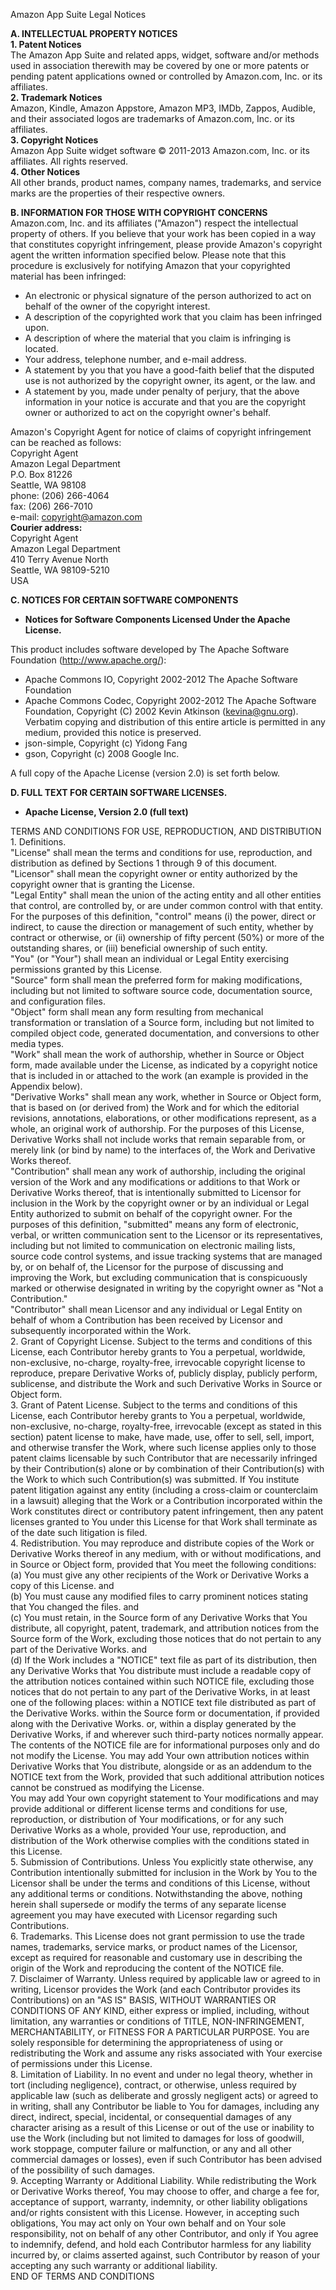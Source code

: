 Amazon App Suite Legal Notices

**A. INTELLECTUAL PROPERTY NOTICES**  
**1\. Patent Notices**  
The Amazon App Suite and related apps, widget, software and/or methods used in association therewith may be covered by one or more patents or pending patent applications owned or controlled by Amazon.com, Inc. or its affiliates.  
**2\. Trademark Notices**  
Amazon, Kindle, Amazon Appstore, Amazon MP3, IMDb, Zappos, Audible, and their associated logos are trademarks of Amazon.com, Inc. or its affiliates.  
**3\. Copyright Notices**  
Amazon App Suite widget software © 2011-2013 Amazon.com, Inc. or its affiliates. All rights reserved.  
**4\. Other Notices**  
All other brands, product names, company names, trademarks, and service marks are the properties of their respective owners.

**B. INFORMATION FOR THOSE WITH COPYRIGHT CONCERNS**  
Amazon.com, Inc. and its affiliates ("Amazon") respect the intellectual property of others. If you believe that your work has been copied in a way that constitutes copyright infringement, please provide Amazon's copyright agent the written information specified below. Please note that this procedure is exclusively for notifying Amazon that your copyrighted material has been infringed:

*   An electronic or physical signature of the person authorized to act on behalf of the owner of the copyright interest.
*   A description of the copyrighted work that you claim has been infringed upon.
*   A description of where the material that you claim is infringing is located.
*   Your address, telephone number, and e-mail address.
*   A statement by you that you have a good-faith belief that the disputed use is not authorized by the copyright owner, its agent, or the law. and
*   A statement by you, made under penalty of perjury, that the above information in your notice is accurate and that you are the copyright owner or authorized to act on the copyright owner's behalf.

Amazon's Copyright Agent for notice of claims of copyright infringement can be reached as follows:  
Copyright Agent  
Amazon Legal Department  
P.O. Box 81226  
Seattle, WA 98108  
phone: (206) 266-4064  
fax: (206) 266-7010  
e-mail: copyright@amazon.com  
**Courier address:**  
Copyright Agent  
Amazon Legal Department  
410 Terry Avenue North  
Seattle, WA 98109-5210  
USA

**C. NOTICES FOR CERTAIN SOFTWARE COMPONENTS**

*   **Notices for Software Components Licensed Under the Apache License.**

This product includes software developed by The Apache Software Foundation (http://www.apache.org/):

*   Apache Commons IO, Copyright 2002-2012 The Apache Software Foundation
*   Apache Commons Codec, Copyright 2002-2012 The Apache Software Foundation, Copyright (C) 2002 Kevin Atkinson (kevina@gnu.org). Verbatim copying and distribution of this entire article is permitted in any medium, provided this notice is preserved.
*   json-simple, Copyright (c) Yidong Fang
*   gson, Copyright (c) 2008 Google Inc.

A full copy of the Apache License (version 2.0) is set forth below.

**D. FULL TEXT FOR CERTAIN SOFTWARE LICENSES.**

*   **Apache License, Version 2.0 (full text)**

TERMS AND CONDITIONS FOR USE, REPRODUCTION, AND DISTRIBUTION  
1\. Definitions.  
"License" shall mean the terms and conditions for use, reproduction, and distribution as defined by Sections 1 through 9 of this document.  
"Licensor" shall mean the copyright owner or entity authorized by the copyright owner that is granting the License.  
"Legal Entity" shall mean the union of the acting entity and all other entities that control, are controlled by, or are under common control with that entity. For the purposes of this definition, "control" means (i) the power, direct or indirect, to cause the direction or management of such entity, whether by contract or otherwise, or (ii) ownership of fifty percent (50%) or more of the outstanding shares, or (iii) beneficial ownership of such entity.  
"You" (or "Your") shall mean an individual or Legal Entity exercising permissions granted by this License.  
"Source" form shall mean the preferred form for making modifications, including but not limited to software source code, documentation source, and configuration files.  
"Object" form shall mean any form resulting from mechanical transformation or translation of a Source form, including but not limited to compiled object code, generated documentation, and conversions to other media types.  
"Work" shall mean the work of authorship, whether in Source or Object form, made available under the License, as indicated by a copyright notice that is included in or attached to the work (an example is provided in the Appendix below).  
"Derivative Works" shall mean any work, whether in Source or Object form, that is based on (or derived from) the Work and for which the editorial revisions, annotations, elaborations, or other modifications represent, as a whole, an original work of authorship. For the purposes of this License, Derivative Works shall not include works that remain separable from, or merely link (or bind by name) to the interfaces of, the Work and Derivative Works thereof.  
"Contribution" shall mean any work of authorship, including the original version of the Work and any modifications or additions to that Work or Derivative Works thereof, that is intentionally submitted to Licensor for inclusion in the Work by the copyright owner or by an individual or Legal Entity authorized to submit on behalf of the copyright owner. For the purposes of this definition, "submitted" means any form of electronic, verbal, or written communication sent to the Licensor or its representatives, including but not limited to communication on electronic mailing lists, source code control systems, and issue tracking systems that are managed by, or on behalf of, the Licensor for the purpose of discussing and improving the Work, but excluding communication that is conspicuously marked or otherwise designated in writing by the copyright owner as "Not a Contribution."  
"Contributor" shall mean Licensor and any individual or Legal Entity on behalf of whom a Contribution has been received by Licensor and subsequently incorporated within the Work.  
2\. Grant of Copyright License. Subject to the terms and conditions of this License, each Contributor hereby grants to You a perpetual, worldwide, non-exclusive, no-charge, royalty-free, irrevocable copyright license to reproduce, prepare Derivative Works of, publicly display, publicly perform, sublicense, and distribute the Work and such Derivative Works in Source or Object form.  
3\. Grant of Patent License. Subject to the terms and conditions of this License, each Contributor hereby grants to You a perpetual, worldwide, non-exclusive, no-charge, royalty-free, irrevocable (except as stated in this section) patent license to make, have made, use, offer to sell, sell, import, and otherwise transfer the Work, where such license applies only to those patent claims licensable by such Contributor that are necessarily infringed by their Contribution(s) alone or by combination of their Contribution(s) with the Work to which such Contribution(s) was submitted. If You institute patent litigation against any entity (including a cross-claim or counterclaim in a lawsuit) alleging that the Work or a Contribution incorporated within the Work constitutes direct or contributory patent infringement, then any patent licenses granted to You under this License for that Work shall terminate as of the date such litigation is filed.  
4\. Redistribution. You may reproduce and distribute copies of the Work or Derivative Works thereof in any medium, with or without modifications, and in Source or Object form, provided that You meet the following conditions:  
(a) You must give any other recipients of the Work or Derivative Works a copy of this License. and  
(b) You must cause any modified files to carry prominent notices stating that You changed the files. and  
(c) You must retain, in the Source form of any Derivative Works that You distribute, all copyright, patent, trademark, and attribution notices from the Source form of the Work, excluding those notices that do not pertain to any part of the Derivative Works. and  
(d) If the Work includes a "NOTICE" text file as part of its distribution, then any Derivative Works that You distribute must include a readable copy of the attribution notices contained within such NOTICE file, excluding those notices that do not pertain to any part of the Derivative Works, in at least one of the following places: within a NOTICE text file distributed as part of the Derivative Works. within the Source form or documentation, if provided along with the Derivative Works. or, within a display generated by the Derivative Works, if and wherever such third-party notices normally appear. The contents of the NOTICE file are for informational purposes only and do not modify the License. You may add Your own attribution notices within Derivative Works that You distribute, alongside or as an addendum to the NOTICE text from the Work, provided that such additional attribution notices cannot be construed as modifying the License.  
You may add Your own copyright statement to Your modifications and may provide additional or different license terms and conditions for use, reproduction, or distribution of Your modifications, or for any such Derivative Works as a whole, provided Your use, reproduction, and distribution of the Work otherwise complies with the conditions stated in this License.  
5\. Submission of Contributions. Unless You explicitly state otherwise, any Contribution intentionally submitted for inclusion in the Work by You to the Licensor shall be under the terms and conditions of this License, without any additional terms or conditions. Notwithstanding the above, nothing herein shall supersede or modify the terms of any separate license agreement you may have executed with Licensor regarding such Contributions.  
6\. Trademarks. This License does not grant permission to use the trade names, trademarks, service marks, or product names of the Licensor, except as required for reasonable and customary use in describing the origin of the Work and reproducing the content of the NOTICE file.  
7\. Disclaimer of Warranty. Unless required by applicable law or agreed to in writing, Licensor provides the Work (and each Contributor provides its Contributions) on an "AS IS" BASIS, WITHOUT WARRANTIES OR CONDITIONS OF ANY KIND, either express or implied, including, without limitation, any warranties or conditions of TITLE, NON-INFRINGEMENT, MERCHANTABILITY, or FITNESS FOR A PARTICULAR PURPOSE. You are solely responsible for determining the appropriateness of using or redistributing the Work and assume any risks associated with Your exercise of permissions under this License.  
8\. Limitation of Liability. In no event and under no legal theory, whether in tort (including negligence), contract, or otherwise, unless required by applicable law (such as deliberate and grossly negligent acts) or agreed to in writing, shall any Contributor be liable to You for damages, including any direct, indirect, special, incidental, or consequential damages of any character arising as a result of this License or out of the use or inability to use the Work (including but not limited to damages for loss of goodwill, work stoppage, computer failure or malfunction, or any and all other commercial damages or losses), even if such Contributor has been advised of the possibility of such damages.  
9\. Accepting Warranty or Additional Liability. While redistributing the Work or Derivative Works thereof, You may choose to offer, and charge a fee for, acceptance of support, warranty, indemnity, or other liability obligations and/or rights consistent with this License. However, in accepting such obligations, You may act only on Your own behalf and on Your sole responsibility, not on behalf of any other Contributor, and only if You agree to indemnify, defend, and hold each Contributor harmless for any liability incurred by, or claims asserted against, such Contributor by reason of your accepting any such warranty or additional liability.  
END OF TERMS AND CONDITIONS